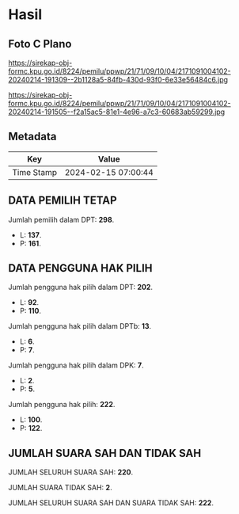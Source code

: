 # Hasil

## Foto C Plano

https://sirekap-obj-formc.kpu.go.id/8224/pemilu/ppwp/21/71/09/10/04/2171091004102-20240214-191309--2b1128a5-84fb-430d-93f0-6e33e56484c6.jpg

https://sirekap-obj-formc.kpu.go.id/8224/pemilu/ppwp/21/71/09/10/04/2171091004102-20240214-191505--f2a15ac5-81e1-4e96-a7c3-60683ab59299.jpg


## Metadata

| Key        | Value               |
| ---------- | ------------------- |
| Time Stamp | 2024-02-15 07:00:44 |


## DATA PEMILIH TETAP

Jumlah pemilih dalam DPT: **298**.
 * L: **137**.
 * P: **161**.

## DATA PENGGUNA HAK PILIH

Jumlah pengguna hak pilih dalam DPT: **202**.
 * L: **92**.
 * P: **110**.

Jumlah pengguna hak pilih dalam DPTb: **13**.
 * L: **6**.
 * P: **7**.

Jumlah pengguna hak pilih dalam DPK: **7**.
 * L: **2**.
 * P: **5**.

Jumlah pengguna hak pilih: **222**.
 * L: **100**.
 * P: **122**.

## JUMLAH SUARA SAH DAN TIDAK SAH

JUMLAH SELURUH SUARA SAH: **220**.

JUMLAH SUARA TIDAK SAH: **2**.

JUMLAH SELURUH SUARA SAH DAN SUARA TIDAK SAH: **222**.


